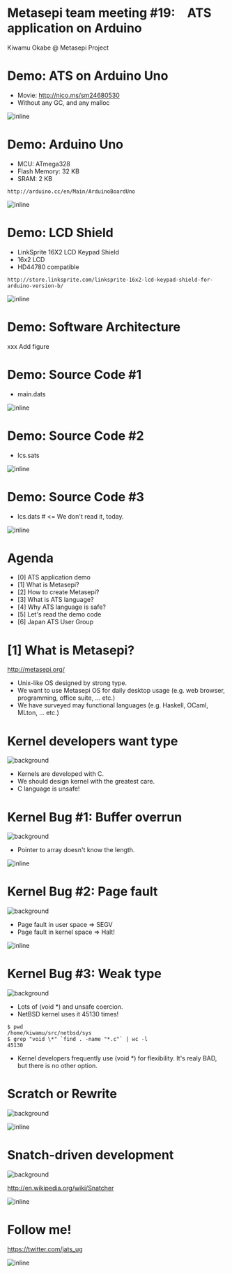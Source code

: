 # Metasepi team meeting #19:　ATS application on Arduino

Kiwamu Okabe @ Metasepi Project

# Demo: ATS on Arduino Uno

* Movie: http://nico.ms/sm24680530
* Without any GC, and any malloc

![inline](img/niconico_ats_on_avr.png)

# Demo: Arduino Uno

* MCU: ATmega328
* Flash Memory: 32 KB
* SRAM: 2 KB

```
http://arduino.cc/en/Main/ArduinoBoardUno
```

![inline](img/ArduinoUnoR3.png)

# Demo: LCD Shield

* LinkSprite 16X2 LCD Keypad Shield
* 16x2 LCD
* HD44780 compatible

```
http://store.linksprite.com/linksprite-16x2-lcd-keypad-shield-for-arduino-version-b/
```

![inline](img/lcd_keypad_shield.png)

# Demo: Software Architecture

xxx Add figure

# Demo: Source Code #1

* main.dats

![inline](img/src_main_dats.png)

# Demo: Source Code #2

* lcs.sats

![inline](img/src_lcd_sats.png)

# Demo: Source Code #3

* lcs.dats # <= We don't read it, today.

![inline](img/src_lcd_dats.png)

# Agenda

* [0] ATS application demo
* [1] What is Metasepi?
* [2] How to create Metasepi?
* [3] What is ATS language?
* [4] Why ATS language is safe?
* [5] Let's read the demo code
* [6] Japan ATS User Group

# [1] What is Metasepi?

http://metasepi.org/

* Unix-like OS designed by strong type.
* We want to use Metasepi OS for daily desktop usage (e.g. web browser, programming, office suite, ... etc.)
* We have surveyed may functional languages (e.g. Haskell, OCaml, MLton, ... etc.)

# Kernel developers want type
![background](img/world_without_trees.png)

* Kernels are developed with C.
* We should design kernel with the greatest care.
* C language is unsafe!

# Kernel Bug #1: Buffer overrun
![background](img/panic.png)

* Pointer to array doesn't know the length.

![inline](draw/buffer_overrun.png)

# Kernel Bug #2: Page fault
![background](img/panic.png)

* Page fault in user space => SEGV
* Page fault in kernel space => Halt!

![inline](draw/page_fault.png)

# Kernel Bug #3: Weak type
![background](img/panic.png)

* Lots of (void *) and unsafe coercion.
* NetBSD kernel uses it 45130 times!

~~~
$ pwd
/home/kiwamu/src/netbsd/sys
$ grep "void \*" `find . -name "*.c"` | wc -l
45130
~~~

* Kernel developers frequently use (void *) for flexibility. It's realy BAD, but there is no other option.

# Scratch or Rewrite
![background](img/climbing.png)

![inline](draw/need_unixlike_kern.png)

# Snatch-driven development
![background](img/konami.png)

http://en.wikipedia.org/wiki/Snatcher

![inline](draw/snatch-system.png)


# Follow me!

https://twitter.com/jats_ug

![inline](img/jats-ug_logo_v1.png)
